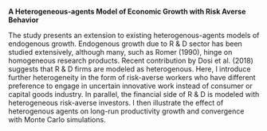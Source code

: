 **A Heterogeneous-agents Model of Economic Growth with Risk Averse Behavior**

The study presents an extension to existing heterogenous-agents models of endogenous growth. Endogenous growth due to R & D sector has been studied extensively, although many, such as Romer (1990), hinge on homogeneous research products. Recent contribution by Dosi et al. (2018) suggests that R & D firms are modeled as heterogenous. Here, I introduce further heterogeneity in the form of risk-averse workers who have different preference to engage in uncertain innovative work instead of consumer or capital goods industry. In parallel, the financial side of R & D is modeled with heterogeneous risk-averse investors. I then illustrate the effect of heterogenous agents on long-run productivity growth and convergence with Monte Carlo simulations.

